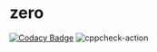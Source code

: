 # zero
[![Codacy Badge](https://api.codacy.com/project/badge/Grade/024495d48c9e49389e0aa7ebf71a390e)](https://app.codacy.com/manual/ashwinmmm/zero?utm_source=github.com&utm_medium=referral&utm_content=ashwinmmm/zero&utm_campaign=Badge_Grade_Dashboard)
![cppcheck-action](https://github.com/ashwinmmm/zero/workflows/cppcheck-action/badge.svg)
